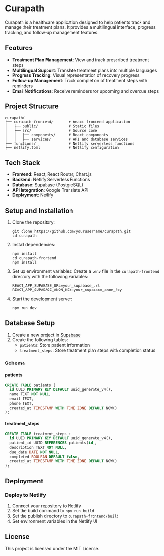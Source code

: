 # Curapath

Curapath is a healthcare application designed to help patients track and manage their treatment plans. It provides a multilingual interface, progress tracking, and follow-up management features.

## Features

- **Treatment Plan Management**: View and track prescribed treatment steps
- **Multilingual Support**: Translate treatment plans into multiple languages
- **Progress Tracking**: Visual representation of recovery progress
- **Follow-up Management**: Track completion of treatment steps with reminders
- **Email Notifications**: Receive reminders for upcoming and overdue steps

## Project Structure

```
curapath/
├── curapath-frontend/       # React frontend application
│   ├── public/              # Static files
│   ├── src/                 # Source code
│   │   ├── components/      # React components
│   │   ├── services/        # API and database services
├── functions/               # Netlify serverless functions
├── netlify.toml             # Netlify configuration
```

## Tech Stack

- **Frontend**: React, React Router, Chart.js
- **Backend**: Netlify Serverless Functions
- **Database**: Supabase (PostgreSQL)
- **API Integration**: Google Translate API
- **Deployment**: Netlify

## Setup and Installation

1. Clone the repository:
   ```
   git clone https://github.com/yourusername/curapath.git
   cd curapath
   ```

2. Install dependencies:
   ```
   npm install
   cd curapath-frontend
   npm install
   ```

3. Set up environment variables:
   Create a `.env` file in the `curapath-frontend` directory with the following variables:
   ```
   REACT_APP_SUPABASE_URL=your_supabase_url
   REACT_APP_SUPABASE_ANON_KEY=your_supabase_anon_key
   ```

4. Start the development server:
   ```
   npm run dev
   ```

## Database Setup

1. Create a new project in [Supabase](https://supabase.io/)
2. Create the following tables:
   - `patients`: Store patient information
   - `treatment_steps`: Store treatment plan steps with completion status

### Schema

#### patients
```sql
CREATE TABLE patients (
  id UUID PRIMARY KEY DEFAULT uuid_generate_v4(),
  name TEXT NOT NULL,
  email TEXT,
  phone TEXT,
  created_at TIMESTAMP WITH TIME ZONE DEFAULT NOW()
);
```

#### treatment_steps
```sql
CREATE TABLE treatment_steps (
  id UUID PRIMARY KEY DEFAULT uuid_generate_v4(),
  patient_id UUID REFERENCES patients(id),
  description TEXT NOT NULL,
  due_date DATE NOT NULL,
  completed BOOLEAN DEFAULT false,
  created_at TIMESTAMP WITH TIME ZONE DEFAULT NOW()
);
```

## Deployment

### Deploy to Netlify

1. Connect your repository to Netlify
2. Set the build command to `npm run build`
3. Set the publish directory to `curapath-frontend/build`
4. Set environment variables in the Netlify UI

## License

This project is licensed under the MIT License. 